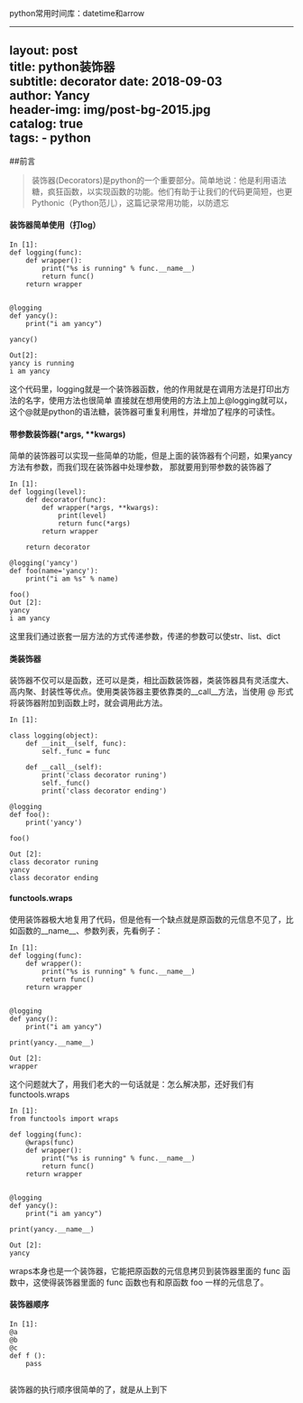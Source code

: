 python常用时间库：datetime和arrow

---
layout:     post   				    
title:      python装饰器 				 
subtitle:   decorator
date:       2018-09-03 				
author:     Yancy 						
header-img: img/post-bg-2015.jpg 	
catalog: true 						
tags: 
	- python
---

##前言
>装饰器(Decorators)是python的一个重要部分。简单地说：他是利用语法糖，疯狂函数，以实现函数的功能。他们有助于让我们的代码更简短，也更Pythonic（Python范儿），这篇记录常用功能，以防遗忘



#### 装饰器简单使用（打log）

```
In [1]:
def logging(func):
    def wrapper():
        print("%s is running" % func.__name__)
        return func()
    return wrapper


@logging
def yancy():
    print("i am yancy")

yancy()

Out[2]:
yancy is running
i am yancy

```
这个代码里，logging就是一个装饰器函数，他的作用就是在调用方法是打印出方法的名字，使用方法也很简单
直接就在想用使用的方法上加上@logging就可以，这个@就是python的语法糖，装饰器可重复利用性，并增加了程序的可读性。

#### 带参数装饰器(*args, **kwargs)
简单的装饰器可以实现一些简单的功能，但是上面的装饰器有个问题，如果yancy方法有参数，而我们现在装饰器中处理参数，
那就要用到带参数的装饰器了
```
In [1]:
def logging(level):
    def decorator(func):
        def wrapper(*args, **kwargs):
            print(level)
            return func(*args)
        return wrapper

    return decorator

@logging('yancy')
def foo(name='yancy'):
    print("i am %s" % name)

foo()
Out [2]:
yancy
i am yancy

```
这里我们通过嵌套一层方法的方式传递参数，传递的参数可以使str、list、dict


#### 类装饰器
装饰器不仅可以是函数，还可以是类，相比函数装饰器，类装饰器具有灵活度大、高内聚、封装性等优点。使用类装饰器主要依靠类的__call__方法，当使用 @ 形式将装饰器附加到函数上时，就会调用此方法。
```
In [1]: 

class logging(object):
    def __init__(self, func):
        self._func = func

    def __call__(self):
        print('class decorator runing')
        self._func()
        print('class decorator ending')

@logging
def foo():
    print('yancy')

foo()

Out [2]:
class decorator runing
yancy
class decorator ending

```


#### functools.wraps
使用装饰器极大地复用了代码，但是他有一个缺点就是原函数的元信息不见了，比如函数的__name__、参数列表，先看例子：
```
In [1]:
def logging(func):
    def wrapper():
        print("%s is running" % func.__name__)
        return func()
    return wrapper


@logging
def yancy():
    print("i am yancy")

print(yancy.__name__)

Out [2]:
wrapper

```
这个问题就大了，用我们老大的一句话就是：怎么解决那，还好我们有functools.wraps

```
In [1]:
from functools import wraps

def logging(func):
    @wraps(func)
    def wrapper():
        print("%s is running" % func.__name__)
        return func()
    return wrapper


@logging
def yancy():
    print("i am yancy")

print(yancy.__name__)

Out [2]:
yancy

```
wraps本身也是一个装饰器，它能把原函数的元信息拷贝到装饰器里面的 func 函数中，这使得装饰器里面的 func 函数也有和原函数 foo 一样的元信息了。
#### 装饰器顺序

```
In [1]:
@a
@b
@c
def f ():
    pass


```
装饰器的执行顺序很简单的了，就是从上到下

